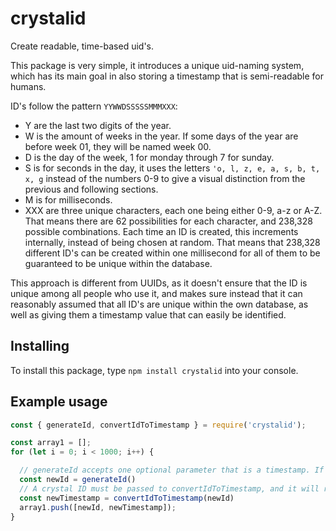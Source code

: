 # crystalid
Create readable, time-based uid's.

This package is very simple, it introduces a unique uid-naming system, which has its main goal in also storing a timestamp that is semi-readable for humans.

ID's follow the pattern `YYWWDSSSSSMMMXXX`:
- Y are the last two digits of the year.
- W is the amount of weeks in the year. If some days of the year are before week 01, they will be named week 00.
- D is the day of the week, 1 for monday through 7 for sunday.
- S is for seconds in the day, it uses the letters `'o, l, z, e, a, s, b, t, x, g` instead of the numbers 0-9 to give a visual distinction from the previous and following sections.
- M is for milliseconds.
- XXX are three unique characters, each one being either 0-9, a-z or A-Z. That means there are 62 possibilities for each character, and 238,328 possible combinations. Each time an ID is created, this increments internally, instead of being chosen at random. That means that 238,328 different ID's can be created within one millisecond for all of them to be guaranteed to be unique within the database.

This approach is different from UUIDs, as it doesn't ensure that the ID is unique among all people who use it, and makes sure instead that it can reasonably assumed that all ID's are unique within the own database, as well as giving them a timestamp value that can easily be identified.

## Installing

To install this package, type `npm install crystalid` into your console.

## Example usage

```js
const { generateId, convertIdToTimestamp } = require('crystalid');

const array1 = [];
for (let i = 0; i < 1000; i++) {

  // generateId accepts one optional parameter that is a timestamp. If none is given, it defaults to Date.now(). It returns a crystal ID.
  const newId = generateId()
  // A crystal ID must be passed to convertIdToTimestamp, and it will return the timestamp associated with that ID.
  const newTimestamp = convertIdToTimestamp(newId)
  array1.push([newId, newTimestamp]);
}
```
